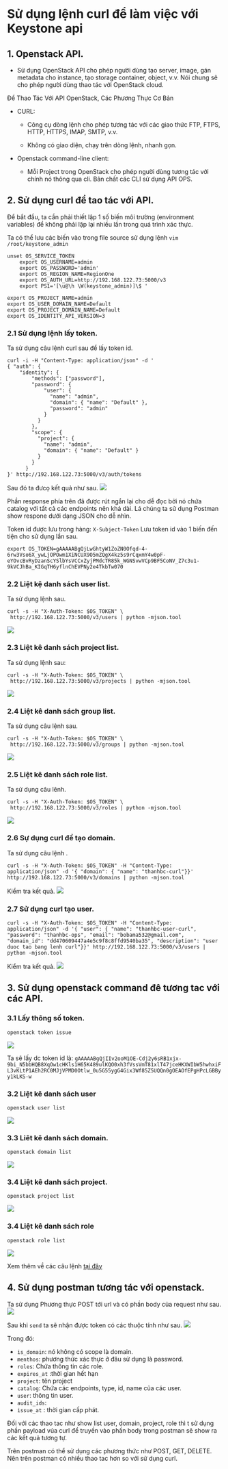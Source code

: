 # Sử dụng lệnh curl để làm việc với Keystone api

## 1. Openstack API.
- Sử dụng OpenStack API cho phép người dùng tạo server, image, gán metadata cho instance, tạo storage container, object, v.v. Nói chung sẽ cho phép người dùng thao tác với OpenStack cloud.

Để Thao Tác Với API OpenStack, Các Phương Thực Cơ Bản
- CURL:

    - Công cụ dòng lệnh cho phép tương tác với các giao thức FTP, FTPS, HTTP, HTTPS, IMAP, SMTP, v.v.

    - Không có giao diện, chạy trên dòng lệnh, nhanh gọn.

- Openstack command-line client:

    - Mỗi Project trong OpenStack cho phép người dùng tương tác với chính nó thông qua cli. Bản chất các CLI sử dụng API OPS.

## 2. Sử dụng curl để tao tác với API.

Để bắt đầu, ta cần phải thiết lập 1 số biến môi trường (environment variables) để không phải lặp lại nhiều lần trong quá trình xác thực.

Ta có thể lưu các biến vào trong file source sử dụng lệnh `vim /root/keystone_admin`
```
unset OS_SERVICE_TOKEN
    export OS_USERNAME=admin
    export OS_PASSWORD='admin'
    export OS_REGION_NAME=RegionOne
    export OS_AUTH_URL=http://192.168.122.73:5000/v3
    export PS1='[\u@\h \W(keystone_admin)]\$ '

export OS_PROJECT_NAME=admin
export OS_USER_DOMAIN_NAME=Default
export OS_PROJECT_DOMAIN_NAME=Default
export OS_IDENTITY_API_VERSION=3
```

### 2.1 Sử dụng lệnh lấy token.

Ta sử dụng câu lệnh curl sau để lấy token id.
```
curl -i -H "Content-Type: application/json" -d '
{ "auth": {
    "identity": {
        "methods": ["password"],
        "password": {
            "user": {
              "name": "admin",
              "domain": { "name": "Default" },
              "password": "admin"
            }
          }
        },
        "scope": {
          "project": {
            "name": "admin",
            "domain": { "name": "Default" }
          }
        }
      }
}' http://192.168.122.73:5000/v3/auth/tokens
```
Sau đó ta đưcọ kết quả như sau.
![](ksimg/curl-token.png)

Phần response phía trên đã được rút ngắn lại cho dễ đọc bởi nó chứa catalog với tất cả các endpoints nên khá dài. Lá chúng ta sử dụng Postman show respone dưới dạng JSON cho dễ nhìn.


Token id được lưu trong hàng: `X-Subject-Token`
Lưu token id vào 1 biến đến tiện cho sử dụng lần sau.
```
export OS_TOKEN=gAAAAABgQjLwGhtyW1ZoZN0Ofqd-4-6rw3Vso6X_ywLjOPOwm1XiNCUX9O5mZQgX4kz5s9rCqxmY4w0pF-eYOvcBvRyDzanScYSlbYsVCCxZyjPMdcTR85k_WGNSvwVCp9BF5CoNV_Z7c3u1-9kVCJhBa_KIGqTH6yflnChEVPNy2e4TkbTw070
```
### 2.2 Liệt kệ danh sách user list.
Ta sử dụng lệnh sau.
```
curl -s -H "X-Auth-Token: $OS_TOKEN" \
 http://192.168.122.73:5000/v3/users | python -mjson.tool
```
![](ksimg/user-list.png)


### 2.3 Liệt kê danh sách project list.
Ta sử dụng lệnh sau:
```
curl -s -H "X-Auth-Token: $OS_TOKEN" \
 http://192.168.122.73:5000/v3/projects | python -mjson.tool
```
![](ksimg/project-list.png)


### 2.4 Liệt kê danh sách group list.
Ta sử dụng câu lệnh sau.
```
curl -s -H "X-Auth-Token: $OS_TOKEN" \
 http://192.168.122.73:5000/v3/groups | python -mjson.tool
```
![](ksimg/group-list.png)

### 2.5 Liệt kê danh sách role list.
Ta sử dụng câu lênh.
```
curl -s -H "X-Auth-Token: $OS_TOKEN" \
 http://192.168.122.73:5000/v3/roles | python -mjson.tool
```

![](ksimg/role-list.png)

### 2.6 Sự dụng curl để tạo domain.
Ta sử dụng câu lệnh .
```
curl -s -H "X-Auth-Token: $OS_TOKEN" -H "Content-Type: application/json" -d '{ "domain": { "name": "thanhbc-curl"}}' http://192.168.122.73:5000/v3/domains | python -mjson.tool
```
Kiểm tra kết quả.
![](ksimg/create-domain-curl.png)

### 2.7 Sử dụng curl tạo user.
```
curl -s -H "X-Auth-Token: $OS_TOKEN" -H "Content-Type: application/json" -d '{ "user": { "name": "thanhbc-user-curl", "password": "thanhbc-ops", "email": "bobama532@gmail.com", "domain_id": "dd470609447a4e5c9f8c8ffd9540ba35", "description": "user duoc tao bang lenh curl"}}' http://192.168.122.73:5000/v3/users | python -mjson.tool
```
Kiểm tra kết quả.
![](ksimg/create-user-curl.png)

## 3. Sử dụng openstack command đê tương tac với các API.

### 3.1 Lấy thông số token.


```
openstack token issue
``` 
![](ksimg/token-id.png)

Ta sẽ lấy dc token id là: `gAAAAABgQjIIv2ooM1OE-Cdj2y6sRB1xjx-9bi_N5bbHQB8XqOw1cHKls1H65K489ulKQO0xh3fVssVmT81xlT47jceHKXWIbW5hwhxiFL3vKLtP1AEh2RC0MJjVPMD0Otlw_0u5G55ygG4Gix3Wf85Z5UQQn0gOEAOfEPgHPcLGBByy1kLKS-w`

### 3.2 Liệt kê danh sách user 

```
openstack user list
```

![](ksimg/ops-user-list.png)

### 3.3 Liêt kê danh sách domain.
```
openstack domain list
```
![](ksimg/ops-domain-list.png)
### 3.4 Liệt kê danh sách project.
```
openstack project list
```
![](ksimg/ops-project-list.png)
### 3.4 Liệt kê danh sách role 
```
openstack role list
```
![](ksimg/ops-role-list.png)

Xem thêm về các câu lệnh [tại đây](https://docs.openstack.org/python-openstackclient/latest/cli/command-list.html)


## 4. Sử dụng postman tương tác với openstack.

Ta sử dụng  Phương thực POST tới url và có phần body của request như sau.
![](ksimg/postman-body.png)

Sau khi `send` ta sẽ nhận được token có các thuộc tính như sau.
![](ksimg/postman-token.png)

Trong đó:
- `is_domain`: nó không có scope là domain.
- `menthos`: phương thức xác thực ở đâu sử dụng là password.
- `roles`: Chứa thông tin các role.
- `expires_at` :thời gian hết hạn
- `project`: tên project
- `catalog`: Chứa các endpoints, type, id, name của các user.
- `user`: thông tin user.
- `audit_ids`:
- `issue_at` : thời gian cấp phát.

Đối với các thao tac như show list user, domain, project, role thì t sử dụng phần payload vủa curl để truyền vào  phần body trong postman sẽ show ra các kết quả tương tự.


Trên postman có thể sử dụng các phương thức như POST, GET, DELETE. Nên trên postman có nhiều thao tac hơn so với sử dụng curl.



